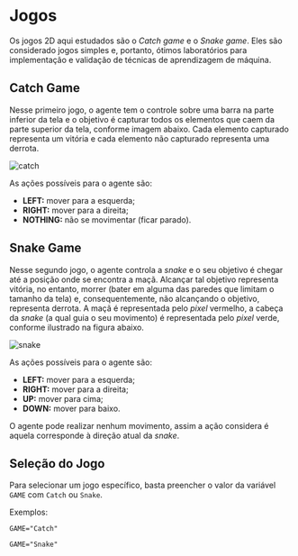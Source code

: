 # Jogos

Os jogos 2D aqui estudados são o _Catch game_ e o _Snake game_. Eles são considerado jogos simples e, portanto, ótimos laboratórios para implementação e validação de técnicas de aprendizagem de máquina.

## Catch Game

Nesse primeiro jogo, o agente tem o controle sobre uma barra na parte inferior da tela e o objetivo é capturar todos os elementos que caem da parte superior da tela, conforme imagem abaixo. Cada elemento capturado representa um vitória e cada elemento não capturado representa uma derrota. 

![catch](https://user-images.githubusercontent.com/26909849/153114688-2e1b4708-4ef9-4e9c-84c9-481be64f5213.png)

As ações possíveis para o agente são: 

- **LEFT:** mover para a esquerda;
- **RIGHT:** mover para a direita;
- **NOTHING:** não se movimentar (ficar parado). 

## Snake Game

Nesse segundo jogo, o agente controla a _snake_ e o seu objetivo é chegar até a posição onde se encontra a maçã. Alcançar tal objetivo representa vitória, no entanto, morrer (bater em alguma das paredes que limitam o tamanho da tela) e, consequentemente, não alcançando o objetivo, representa derrota. A maçã é representada pelo _pixel_ vermelho, a cabeça da _snake_ (a qual guia o seu movimento) é representada pelo _pixel_ verde, conforme ilustrado na figura abaixo.

![snake](https://user-images.githubusercontent.com/26909849/153115323-db853de4-cf08-4da0-83b0-200bee716631.png)

As ações possíveis para o agente são: 

- **LEFT:** mover para a esquerda;
- **RIGHT:** mover para a direita;
- **UP:** mover para cima;
- **DOWN:** mover para baixo. 

O agente pode realizar nenhum movimento, assim a ação considera é aquela corresponde à direção atual da _snake_.

## Seleção do Jogo

Para selecionar um jogo específico, basta preencher o valor da variável ```GAME``` com ```Catch``` ou ```Snake```.

Exemplos:

```
GAME="Catch"
```

```
GAME="Snake"
```
